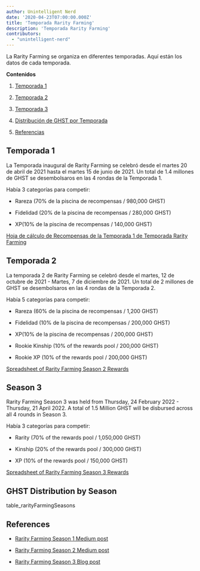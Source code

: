 ```yaml
---
author: Unintelligent Nerd
date: '2020-04-23T07:00:00.000Z'
title: 'Temporada Rarity Farming'
description: 'Temporada Rarity Farming'
contributors:
  - "unintelligent-nerd"
---
```


La Rarity Farming se organiza en diferentes temporadas. Aquí están los datos de cada temporada.

<div class="contentsBox">

**Contenidos**

<ol>
<li><a href=#season-1>Temporada 1</a></p>
<li><a href=#season-2>Temporada 2</a></p>
<li><a href=#season-3>Temporada 3</a></p>
<li><a href=#ghst-distribution-by-season>Distribución de GHST por Temporada</a></p>
<li><a href=#references>Referencias</a></p>
</ol>

</div>

## Temporada 1

La Temporada inaugural de Rarity Farming se celebró desde el martes 20 de abril de 2021 hasta el martes 15 de junio de 2021. Un total de 1.4 millones de GHST se desembolsaros en las 4 rondas de la Temporada 1.

Había 3 categorías para competir:

* Rareza (70% de la piscina de recompensas / 980,000 GHST)

* Fidelidad (20% de la piscina de recompensas / 280,000 GHST)

* XP(10% de la piscina de recompensas / 140,000 GHST)

[Hoja de cálculo de Recompensas de la Temporada 1 de Temporada Rarity Farming](https://docs.google.com/spreadsheets/d/1Q8vvu38B5cgs2zor8GmkBNHOT9ZZ6i1OBe8JvNlHSFI/edit#gid=1912841879)

## Temporada 2

La temporada 2 de Rarity Farming se celebró desde el martes, 12 de octubre de 2021 - Martes, 7 de diciembre de 2021. Un total de 2 millones de GHST se desembolsaros en las 4 rondas de la Temporada 2.

Había 5 categorías para competir:

* Rareza (60% de la piscina de recompensas / 1,200 GHST)

* Fidelidad (10% de la piscina de recompensas / 200,000 GHST)

* XP(10% de la piscina de recompensas / 200,000 GHST)

* Rookie Kinship (10% of the rewards pool / 200,000 GHST)

* Rookie XP (10% of the rewards pool / 200,000 GHST)

[Spreadsheet of Rarity Farming Season 2 Rewards](https://docs.google.com/spreadsheets/d/1H5MmCmMxTGlbae3FT-v-w7T5XH6pN7y9trAFlb4lxbQ/edit)

## Season 3

Rarity Farming Season 3 was held from Thursday, 24 February 2022 - Thursday, 21 April 2022. A total of 1.5 Million GHST will be disbursed across all 4 rounds in Season 3.

Había 3 categorías para competir:

* Rarity (70% of the rewards pool / 1,050,000 GHST)

* Kinship (20% of the rewards pool / 300,000 GHST)

* XP (10% of the rewards pool / 150,000 GHST)

[Spreadsheet of Rarity Farming Season 3 Rewards](https://docs.google.com/spreadsheets/d/1jH6IEJ7Xu_YvblgEPX9UpT-phLelJ5XsmknkaxQOg7A/edit#gid=1264384541)

## GHST Distribution by Season

table_rarityFarmingSeasons

## References

* [Rarity Farming Season 1 Medium post](https://aavegotchi.medium.com/aavegotchi-rarity-farming-season-1-rewards-finalized-2db81e9f66e8)

* [Rarity Farming Season 2 Medium post](https://aavegotchi.medium.com/rarity-farming-season-2-is-coming-dates-announced-7047896eb3ab)

* [Rarity Farming Season 3 Blog post](https://blog.aavegotchi.com/aavegotchi-rarity-farming-season-3-is-coming/)